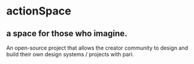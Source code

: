 # actionSpace
a space for those who imagine.
--

An open-source project that allows the creator community to design and build their own design systems / projects with pari.



